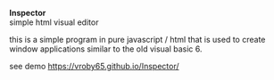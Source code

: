 <b>Inspector</b><br> 
simple html visual editor

this is a simple program in pure javascript / html that is used to create window applications similar to the old visual basic 6.

see demo https://vroby65.github.io/Inspector/
